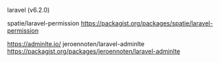 laravel (v6.2.0)

spatie/laravel-permission
https://packagist.org/packages/spatie/laravel-permission

https://adminlte.io/
jeroennoten/laravel-adminlte
https://packagist.org/packages/jeroennoten/laravel-adminlte